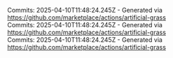 Commits: 2025-04-10T11:48:24.245Z - Generated via https://github.com/marketplace/actions/artificial-grass
<br>
Commits: 2025-04-10T11:48:24.245Z - Generated via https://github.com/marketplace/actions/artificial-grass
<br>
Commits: 2025-04-10T11:48:24.245Z - Generated via https://github.com/marketplace/actions/artificial-grass
<br>
